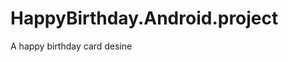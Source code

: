 # HappyBirthday.Android.project
<div>
<p>A happy birthday card desine</p>
</div>
<div>
<img src=""/>
</div>
